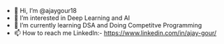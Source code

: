- 👋 Hi, I’m @ajaygour18
- 👀 I’m interested in Deep Learning and AI
- 🌱 I’m currently learning DSA and Doing Competitve Programming
- 📫 How to reach me
     LinkedIn:- https://www.linkedin.com/in/ajay-gour/

<!---
ajaygour18/ajaygour18 is a ✨ special ✨ repository because its `README.md` (this file) appears on your GitHub profile.
You can click the Preview link to take a look at your changes.
--->
